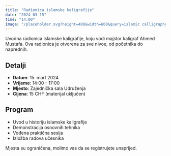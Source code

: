 ```yaml
---
title: "Radionica islamske kaligrafije"
date: "2024-03-15"
time: "14:00"
image: "/placeholder.svg?height=400&width=600&query=islamic calligraphy workshop"
---
```


Uvodna radionica islamske kaligrafije, koju vodi majstor kaligraf Ahmed Mustafa. Ova radionica je otvorena za sve nivoe, od početnika do naprednih.

## Detalji

- **Datum**: 15. mart 2024.
- **Vrijeme**: 14:00 - 17:00
- **Mjesto**: Zajednička sala Udruženja
- **Cijena**: 15 CHF (materijal uključen)

## Program

- Uvod u historiju islamske kaligrafije
- Demonstracija osnovnih tehnika
- Vođena praktična sesija
- Izložba radova učesnika

Mjesta su ograničena, molimo vas da se registrujete unaprijed.

